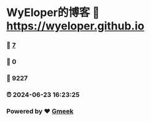 # WyEloper的博客 :link: https://wyeloper.github.io 
### :page_facing_up: [7](https://wyeloper.github.io/tag.html) 
### :speech_balloon: 0 
### :hibiscus: 9227 
### :alarm_clock: 2024-06-23 16:23:25 
### Powered by :heart: [Gmeek](https://github.com/Meekdai/Gmeek)
